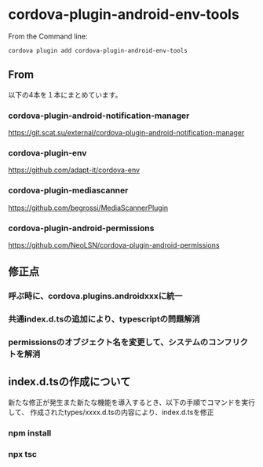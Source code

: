 <!---
    Licensed to the Apache Software Foundation (ASF) under one
    or more contributor license agreements.  See the NOTICE file
    distributed with this work for additional information
    regarding copyright ownership.  The ASF licenses this file
    to you under the Apache License, Version 2.0 (the
    "License"); you may not use this file except in compliance
    with the License.  You may obtain a copy of the License at

      http://www.apache.org/licenses/LICENSE-2.0

    Unless required by applicable law or agreed to in writing,
    software distributed under the License is distributed on an
    "AS IS" BASIS, WITHOUT WARRANTIES OR CONDITIONS OF ANY
    KIND, either express or implied.  See the License for the
    specific language governing permissions and limitations
    under the License.
-->

# cordova-plugin-android-env-tools

From the Command line:

    cordova plugin add cordova-plugin-android-env-tools


## From 
以下の4本を１本にまとめています。
### cordova-plugin-android-notification-manager
https://git.scat.su/external/cordova-plugin-android-notification-manager

### cordova-plugin-env
https://github.com/adapt-it/cordova-env

### cordova-plugin-mediascanner
https://github.com/begrossi/MediaScannerPlugin

### cordova-plugin-android-permissions
https://github.com/NeoLSN/cordova-plugin-android-permissions


## 修正点
### 呼ぶ時に、cordova.plugins.androidxxxに統一
### 共通index.d.tsの追加により、typescriptの問題解消
### permissionsのオブジェクト名を変更して、システムのコンフリクトを解消

## index.d.tsの作成について
新たな修正が発生また新たな機能を導入するとき、以下の手順でコマンドを実行して、
作成されたtypes/xxxx.d.tsの内容により、index.d.tsを修正

### npm install 
### npx tsc

